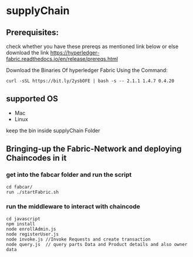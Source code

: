 # supplyChain
## Prerequisites:
check whether you have these prereqs as mentioned link below or else download the link
https://hyperledger-fabric.readthedocs.io/en/release/prereqs.html

Download the Binaries Of hyperledger Fabric Using the Command:
```
curl -sSL https://bit.ly/2ysbOFE | bash -s -- 2.1.1 1.4.7 0.4.20
```
## supported OS 
 - Mac
 - Linux


keep the bin inside supplyChain Folder

## Bringing-up the Fabric-Network and deploying Chaincodes in it

### get into the fabcar folder and run the script
```
cd fabcar/
run ./startFabric.sh
```
### run the middleware to interact with chaincode
```
cd javascript
npm install
node enrollAdmin.js
node registerUser.js
node invoke.js //Invoke Requests and create transaction 
node query.js  // query parts Data and Product details and also owner data 
```



